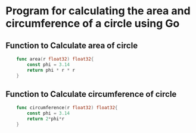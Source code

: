 # Program for calculating the area and circumference of a circle using Go

## Function to Calculate area of circle

```go
    func area(r float32) float32{
        const phi = 3.14
        return phi * r * r
    }
```

## Function to Calculate circumference of circle

```go
    func circumference(r float32) float32{
        const phi = 3.14
        return 2*phi*r
    }
```

